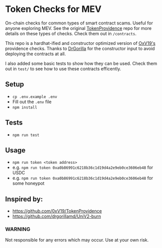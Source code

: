 # Token Checks for MEV

On-chain checks for common types of smart contract scams. Useful for anyone exploring MEV. See the original [TokenProvidence](https://github.com/0xV19/TokenProvidence) repo for more details on these types of checks. Check them out in `/contracts`.

This repo is a hardhat-ified and constructor optimized version of [OxV19's](https://twitter.com/0xV19) providence checks. Thanks to [DrGorilla](https://twitter.com/DrGorilla_md) for the constructor input to avoid deploying the contracts at all.

I also added some basic tests to show how they can be used. Check them out in `test/` to see how to use these contracts efficently.

## Setup
 - `cp .env.example .env`
 - Fill out the `.env` file
 - `npm install`

## Tests

 - `npm run test`

## Usage

 - `npm run token <token address>`
 - e.g. `npm run token 0xa0b86991c6218b36c1d19d4a2e9eb0ce3606eb48` for USDC
 - e.g. `npm run token 0xa0b86991c6218b36c1d19d4a2e9eb0ce3606eb48` for some honeypot

## Inspired by:

- https://github.com/0xV19/TokenProvidence
- https://github.com/drgorillamd/UniV2-burn


### WARNING
Not responsible for any errors which may occur. Use at your own risk.
